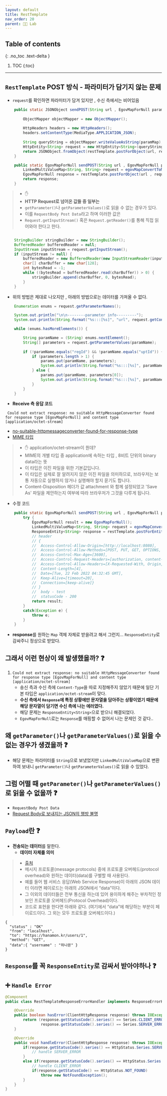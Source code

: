 ```yaml
---
layout: default
title: RestTemplate
nav_order: 20
parent: 👨‍🔬 Lab
---
```

## Table of contents
{: .no_toc .text-delta }

1. TOC
{:toc}

---

## `RestTemplate` POST 방식 - 파라미터가 담기지 않는 문제
- `request`를 확인하면 파라미터가 담겨 있지만 , 수신 측에서는 비어있음

```java
    public static JSONObject sendPOST(String url , EgovMapForNull paramMap) throws Exception {
        
        ObjectMapper objectMapper = new ObjectMapper();
        
        HttpHeaders headers = new HttpHeaders();
        headers.setContentType(MediaType.APPLICATION_JSON);
        
        String queryString = objectMapper.writeValueAsString(paramMap);
        HttpEntity<String> request = new HttpEntity<String>(queryString , headers);
        return JSONObject.fromObject(restTemplate.postForObject(url, request, String.class));
    }

	public static EgovMapForNull sendPOST(String url , EgovMapForNull paramMap) throws Exception {
		LinkedMultiValueMap<String, String> request = egovMapConvertToMultiValueMap(paramMap);
		EgovMapForNull response = restTemplate.postForObject(url , request , EgovMapForNull.class);
		return response;
	}
```

> - ✋
> - **HTTP Request로 넘어온 값들 중 일부는**
> - `getParameter()`나 `getParameterValues()`로 읽을 수 없는 경우가 있다. 
> - 이를 `RequestBody Post Data`라고 하며 이러한 값은 
> - `Request.getInputStream()` 혹은 `Request.getReader()`를 통해 직접 읽어와야 한다고 한다.


```java

    StringBuilder stringBuilder = new StringBuilder();
    BufferedReader bufferedReader = null;
    InputStream inputStream = request.getInputStream();
    if (inputStream != null) {
        bufferedReader = new BufferedReader(new InputStreamReader(inputStream));
        char[] charBuffer = new char[128];
        int bytesRead = -1;
        while ((bytesRead = bufferedReader.read(charBuffer)) > 0) {
            stringBuilder.append(charBuffer, 0, bytesRead);
        }
    }

```

- 위의 방법은 제대로 나오지만 , 아래의 방법으로는 데이터를 가져올 수 없다.

```java
    Enumeration enums = request.getParameterNames();

    System.out.println("\n\n--------parameter info---------");
    System.out.println(String.format("%s:::[%s]", "url", request.getContextPath()+""+request.getServletPath()));

    while (enums.hasMoreElements()) {

        String paramName = (String) enums.nextElement();
        String[] parameters = request.getParameterValues(paramName);
        
        if (!paramName.equals("regId") && !paramName.equals("uptId")) {
            if (parameters.length > 1) {
                params.put(paramName, parameters);
                System.out.println(String.format("%s:::[%s]", paramName, parameters));
            } else {
                params.put(paramName, parameters[0]);
                System.out.println(String.format("%s:::[%s]", paramName, parameters[0]));
            }
        }
    }
```


- **Receive 측 응답 코드**

```
 Could not extract response: no suitable HttpMessageConverter found for response type [EgovMapForNull] and content type [application/octet-stream]
```

- [no-suitable-httpmessageconverter-found-for-response-type](https://stackoverflow.com/questions/21854369/no-suitable-httpmessageconverter-found-for-response-type)
- [MIME 타입](https://developer.mozilla.org/ko/docs/Web/HTTP/Basics_of_HTTP/MIME_types)

> - ✋ application/octet-stream이 뭔데?
> - MIME의 개별 타입 중 application에 속하는 타입 , 8비트 단위의 binary data라는 뜻
> - 이 타입은 이진 파일을 위한 기본값입니다. 
> - 이 타입은 실제로 잘 알려지지 않은 이진 파일을 의미하므로, 브라우저는 보통 자동으로 실행하지 않거나 실행해야 할지 묻기도 합니다. 
> - Content-Disposition 헤더가 값 attachment 와 함께 설정되었고 'Save As' 파일을 제안하는지 여부에 따라 브라우저가 그것을 다루게 됩니다.

- 수정 코드

```java
	public static EgovMapForNull sendPOST(String url , EgovMapForNull paramMap) {
		try {
			EgovMapForNull result = new EgovMapForNull();
			LinkedMultiValueMap<String, String> request = egovMapConvertToMultiValueMap(paramMap);
			ResponseEntity<String> response = restTemplate.postForEntity(url , request, String.class);
            // header
			// {
			// 	Access-Control-Allow-Origin=[http://localhost:8080], 
			// 	Access-Control-Allow-Methods=[POST, PUT, GET, OPTIONS, DELETE], 
			// 	Access-Control-Max-Age=[3600], 
			// 	Access-Control-Request-Headers=[authorization, content-type], 
			// 	Access-Control-Allow-Headers=[X-Requested-With, Origin, Content-Type, Accept, x-device-user-agent, Content-Type], 
			// 	Content-Length=[4], 
			// 	Date=[Tue, 22 Feb 2022 04:32:45 GMT],
			// 	Keep-Alive=[timeout=20], 
			// 	Connection=[keep-alive]}
			// }
            //  body - test
            //  statusCode - 200
			return result;
		}
		catch(Exception e) {
			throw e;
		}
	}
```

- **response**를 원하는 `Map` 객체 자체로 받을려고 해서 그런지... `ResponseEntity`로 감싸주니 정상으로 받았다.

## **그래서 이런 현상이 왜 발생했을까?** ❓
1. `Could not extract response: no suitable HttpMessageConverter found for response type [EgovMapForNull] and content type [application/octet-stream]`
    - 송신 측과 수신 측에 `Content-Type`을 따로 지정해주지 않았기 때문에 일단 기본 타입은 `application/octet-stream`이 맞다.
    - **수신 측에서 `Response`에 특정 상황에만 문자열을 담아주는 상황이였기 때문에 해당 문자열이 담기면 수신 측에 나는 에러였다.**
    - 해당 문제는 `ResponseEntity<String>`으로 받으니 해결되었다.
    - `EgovMapForNull`로는 `Response`를 매핑할 수 없어서 나는 문제인 것 같다..

## **왜 `getParameter()`나 `getParameterValues()`로 읽을 수 없는 경우가 생겼을까** ❓ 
- 해당 문제는 파라미터를 `String`으로 보냈었지만 `LinkedMultiValueMap`으로 변환하여 보내니 `getParameter()`나 `getParameterValues()`로 읽을 수 있었다.

## **그럼 어떨 때 `getParameter()`나 `getParameterValues()`로 읽을 수 없을까** ❓
- `RequestBody Post Data`
- [Request Body로 보내지는 JSON의 행방 불명](https://github.com/HomoEfficio/dev-tips/blob/master/Request%20Body로%20보내지는%20JSON의%20행방%20불명.md)

## `Payload`란 ❓
- **전송되는 데이터**를 말한다.
  - **데이터 자체를 의미**

> - [출처](https://hanamon.kr/네트워크-http-페이로드-payload란/)
> - 메시지 프로토콜(message protocols) 중에 프로토콜 오버헤드(protocol overhead)와 원하는 데이터(data)를 구별할 때 사용된다.
> - 예를 들어 웹 서비스 응답(Web Service Response)이 아래의 JSON 데이터 이라면 페이로드는 아래의 JSON에서 “data”이다.
> - 그 이외의 데이터들은 전부 통신을 하는데 있어 용이하게 해주는 부차적인 정보인 프로토콜 오버헤드(Protocol Overhead)이다.
> - 코드로 표현을 한다면 아래와 같다. (여기에서 “data”에 해당하는 부분이 페이로드이다. 그 외는 모두 프로토콜 오버헤드이다.)

```
{
  "status" : "OK"
  "from": "localhost",
  "to": "https://hanamon.kr/users/1",
  "method": "GET",
  "data":{ "username" : "하나몬" }
}
```

## `Response`를 꼭 `ResponseEntity`로 감싸서 받아야하나 ❓ 


## ➕ `Handle Error`

```java
@Component
public class RestTemplateResponseErrorHandler implements ResponseErrorHandler{

	@Override
	public boolean hasError(ClientHttpResponse response) throws IOException {
		return (response.getStatusCode().series() == Series.CLIENT_ERROR ||
				response.getStatusCode().series() == Series.SERVER_ERROR);
	}

	@Override
	public void handleError(ClientHttpResponse response) throws IOException {
		if(response.getStatusCode().series() == HttpStatus.Series.SERVER_ERROR) {
			// handle SERVER_ERROR
		}
		else if(response.getStatusCode().series() == HttpStatus.Series.CLIENT_ERROR) {
			// handle CLIENT_ERROR
			if(response.getStatusCode() == HttpStatus.NOT_FOUND)
				throw new NotFoundException();
		}
	}
}
```